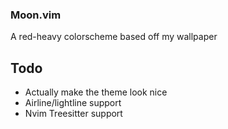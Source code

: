 ### Moon.vim
A red-heavy colorscheme based off my wallpaper

## Todo
- Actually make the theme look nice
- Airline/lightline support
- Nvim Treesitter support
